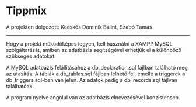 # Tippmix

A projekten dolgozott: Kecskés Dominik Bálint, Szabó Tamás

---------------------------------------------------------------------------------------------------

Hogy a projekt működőképes legyen, kell használni a XAMPP MySQL szolgáltatását, amiben az adatbázis segítségével érhetjük el a különböző szükséges adatokat.

A MySQL adatbázis felállításához a db_declaration.sql fájlban található meg az utasítás.
A táblák a db_tables.sql fájlban lelhető fel, emellé a triggerek a db_triggers.sql-ben van jelen.
Az adatok pedig a db_records.sql fájlvan találhatóak.

A program nyelve angolul van az adatbázis elnevezésével konzistensen.

